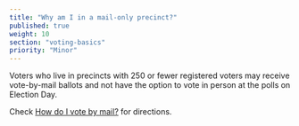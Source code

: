 ```yaml
---
title: "Why am I in a mail-only precinct?"
published: true
weight: 10
section: "voting-basics"
priority: "Minor"
---
```

Voters who live in precincts with 250 or fewer registered voters may receive vote-by-mail ballots and not have the option to vote in person at the polls on Election Day.  

Check [How do I vote by mail?](#item-vote-by-mail) for directions.
